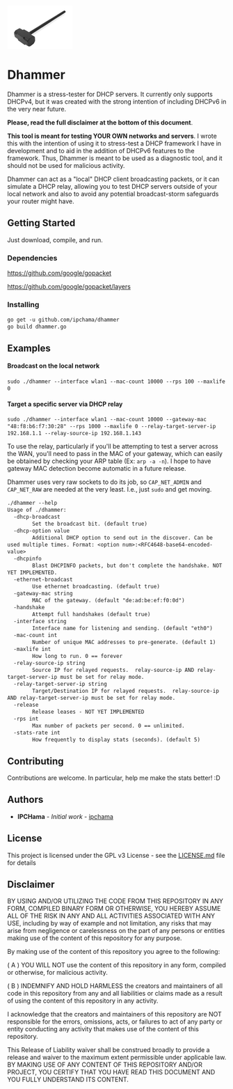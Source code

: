 ![alt text](sledge.jpg "Dhammer")

# Dhammer

Dhammer is a stress-tester for DHCP servers.  It currently only supports DHCPv4, but it was created with the strong intention of including DHCPv6 in the very near future.

**Please, read the full disclaimer at the bottom of this document**.

**This tool is meant for testing YOUR OWN networks and servers**.  I wrote this with the intention of using it to stress-test a DHCP framework I have in development and to aid in the addition of DHCPv6 features to the framework.  Thus, Dhammer is meant to be used as a diagnostic tool, and it should not be used for malicious activity.

Dhammer can act as a "local" DHCP client broadcasting packets, or it can simulate a DHCP relay, allowing you to test DHCP servers outside of your local network and also to avoid any potential broadcast-storm safeguards your router might have.

## Getting Started

Just download, compile, and run.

### Dependencies

https://github.com/google/gopacket

https://github.com/google/gopacket/layers

### Installing

```
go get -u github.com/ipchama/dhammer
go build dhammer.go
```
## Examples
#### Broadcast on the local network 
```
sudo ./dhammer --interface wlan1 --mac-count 10000 --rps 100 --maxlife 0
```
#### Target a specific server via DHCP relay
```
sudo ./dhammer --interface wlan1 --mac-count 10000 --gateway-mac "48:f8:b6:f7:30:28" --rps 1000 --maxlife 0 --relay-target-server-ip 192.168.1.1 --relay-source-ip 192.168.1.143
```
To use the relay, particularly if you'll be attempting to test a server across the WAN, you'll need to pass in the MAC of your gateway, which can easily be obtained by checking your ARP table (Ex: `arp -a -n`).  I hope to have gateway MAC detection become automatic in a future release.

Dhammer uses very raw sockets to do its job, so `CAP_NET_ADMIN` and `CAP_NET_RAW` are needed at the very least.  I.e., just `sudo` and get moving.

```
./dhammer --help
Usage of ./dhammer:
  -dhcp-broadcast
    	Set the broadcast bit. (default true)
  -dhcp-option value
    	Additional DHCP option to send out in the discover. Can be used multiple times. Format: <option num>:<RFC4648-base64-encoded-value>
  -dhcpinfo
    	Blast DHCPINFO packets, but don't complete the handshake. NOT YET IMPLEMENTED.
  -ethernet-broadcast
    	Use ethernet broadcasting. (default true)
  -gateway-mac string
    	MAC of the gateway. (default "de:ad:be:ef:f0:0d")
  -handshake
    	Attempt full handshakes (default true)
  -interface string
    	Interface name for listening and sending. (default "eth0")
  -mac-count int
    	Number of unique MAC addresses to pre-generate. (default 1)
  -maxlife int
    	How long to run. 0 == forever
  -relay-source-ip string
    	Source IP for relayed requests.  relay-source-ip AND relay-target-server-ip must be set for relay mode.
  -relay-target-server-ip string
    	Target/Destination IP for relayed requests.  relay-source-ip AND relay-target-server-ip must be set for relay mode.
  -release
    	Release leases - NOT YET IMPLEMENTED
  -rps int
    	Max number of packets per second. 0 == unlimited.
  -stats-rate int
    	How frequently to display stats (seconds). (default 5)
```
## Contributing

Contributions are welcome.  In particular, help me make the stats better! :D

## Authors

* **IPCHama** - *Initial work* - [ipchama](https://github.com/ipchama)

## License

This project is licensed under the GPL v3 License - see the [LICENSE.md](LICENSE.md) file for details

## Disclaimer

BY USING AND/OR UTILIZING THE CODE FROM THIS REPOSITORY IN ANY FORM, COMPILED BINARY FORM OR OTHERWISE, YOU HEREBY ASSUME ALL OF THE RISK IN ANY AND ALL ACTIVITIES ASSOCIATED WITH ANY USE, including by way of example and not limitation, any risks that may arise from negligence or carelessness on the part of any persons or entities making use of the content of this repository for any purpose. 

By making use of the content of this repository you agree to the following:

( A ) YOU WILL NOT use the content of this repository in any form, compiled or otherwise, for malicious activity.

( B ) INDEMNIFY AND HOLD HARMLESS the creators and maintainers of all code in this repository from any and all liabilities or claims made as a result of using the content of this repository in any activity. 

I acknowledge that the creators and maintainers of this repository are NOT responsible for the errors, omissions, acts, or failures to act of any party or entity conducting any activity that makes use of the content of this repository. 

This Release of Liability waiver shall be construed broadly to provide a release and waiver to the maximum extent permissible under applicable law. 
BY MAKING USE OF ANY CONTENT OF THIS REPOSITORY AND/OR PROJECT, YOU CERTIFY THAT YOU HAVE READ THIS DOCUMENT AND YOU FULLY UNDERSTAND ITS CONTENT.


